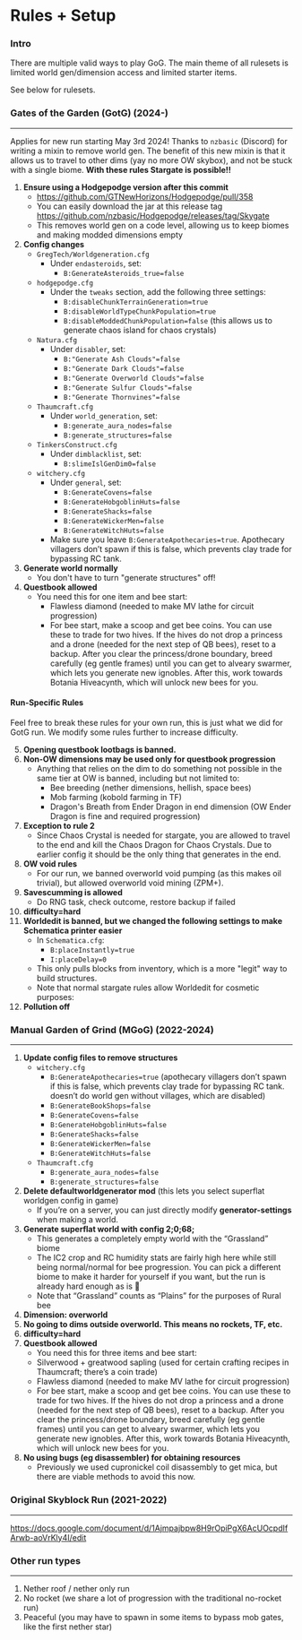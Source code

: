 # Rules + Setup

### Intro

There are multiple valid ways to play GoG. The main theme of all rulesets is limited world gen/dimension access and limited starter items.

See below for rulesets.

### Gates of the Garden (GotG) (2024-)

--------------------------------------

Applies for new run starting May 3rd 2024! Thanks to `nzbasic` (Discord) for writing a mixin to remove world gen. The benefit of this new mixin is that it allows us to travel to other dims (yay no more OW skybox), and not be stuck with a single biome. **With these rules Stargate is possible!!**

1. **Ensure using a Hodgepodge version after this commit**
    - https://github.com/GTNewHorizons/Hodgepodge/pull/358
    - You can easily download the jar at this release tag https://github.com/nzbasic/Hodgepodge/releases/tag/Skygate
    - This removes world gen on a code level, allowing us to keep biomes and making modded dimensions empty
2. **Config changes**
    - `GregTech/Worldgeneration.cfg`
        - Under `endasteroids`, set:
            - `B:GenerateAsteroids_true=false`
    - `hodgepodge.cfg`
        - Under the `tweaks` section, add the following three settings:
            - `B:disableChunkTerrainGeneration=true`
            - `B:disableWorldTypeChunkPopulation=true`
            - `B:disableModdedChunkPopulation=false` (this allows us to generate chaos island for chaos crystals)
    - `Natura.cfg`
        - Under `disabler`, set:
            - `B:"Generate Ash Clouds"=false`
            - `B:"Generate Dark Clouds"=false`
            - `B:"Generate Overworld Clouds"=false`
            - `B:"Generate Sulfur Clouds"=false`
            - `B:"Generate Thornvines"=false`
    - `Thaumcraft.cfg`
        - Under `world_generation`, set:
            - `B:generate_aura_nodes=false`
            - `B:generate_structures=false`
    - `TinkersConstruct.cfg`
        - Under `dimblacklist`, set:
            - `B:slimeIslGenDim0=false`
    - `witchery.cfg`
        - Under `general`, set:
            - `B:GenerateCovens=false`
            - `B:GenerateHobgoblinHuts=false`
            - `B:GenerateShacks=false`
            - `B:GenerateWickerMen=false`
            - `B:GenerateWitchHuts=false`
        - Make sure you leave `B:GenerateApothecaries=true`. Apothecary villagers don’t spawn if this is false, which prevents clay trade for bypassing RC tank.
3. **Generate world normally**
    - You don't have to turn "generate structures" off!
4. **Questbook allowed**
    - You need this for one item and bee start:
        - Flawless diamond (needed to make MV lathe for circuit progression)
        - For bee start, make a scoop and get bee coins. You can use these to trade for two hives. If the hives do not drop a princess and a drone (needed for the next step of QB bees), reset to a backup. After you clear the princess/drone boundary, breed carefully (eg gentle frames) until you can get to alveary swarmer, which lets you generate new ignobles. After this, work towards Botania Hiveacynth, which will unlock new bees for you.
    
#### Run-Specific Rules

Feel free to break these rules for your own run, this is just what we did for GotG run. We modify some rules further to increase difficulty.

5. **Opening questbook lootbags is banned.**
6. **Non-OW dimensions may be used only for questbook progression**
    - Anything that relies on the dim to do something not possible in the same tier at OW is banned, including but not limited to:
        - Bee breeding (nether dimensions, hellish, space bees)
        - Mob farming (kobold farming in TF)
        - Dragon's Breath from Ender Dragon in end dimension (OW Ender Dragon is fine and required progression)
7. **Exception to rule 2**
    - Since Chaos Crystal is needed for stargate, you are allowed to travel to the end and kill the Chaos Dragon for Chaos Crystals. Due to earlier config it should be the only thing that generates in the end.
8. **OW void rules**
    - For our run, we banned overworld void pumping (as this makes oil trivial), but allowed overworld void mining (ZPM+).
9. **Savescumming is allowed**
    - Do RNG task, check outcome, restore backup if failed
10. **difficulty=hard**
11. **Worldedit is banned, but we changed the following settings to make Schematica printer easier**
    - In `Schematica.cfg`:
        - `B:placeInstantly=true`
        - `I:placeDelay=0`
    - This only pulls blocks from inventory, which is a more "legit" way to build structures.
    - Note that normal stargate rules allow Worldedit for cosmetic purposes:
12. **Pollution off**

### Manual Garden of Grind (MGoG) (2022-2024)

--------------------------------------

1. **Update config files to remove structures**
    - `witchery.cfg`
        - `B:GenerateApothecaries=true` (apothecary villagers don’t spawn if this is false, which prevents clay trade for bypassing RC tank. doesn’t do world gen without villages, which are disabled)
        - `B:GenerateBookShops=false`
        - `B:GenerateCovens=false`
        - `B:GenerateHobgoblinHuts=false`
        - `B:GenerateShacks=false`
        - `B:GenerateWickerMen=false`
        - `B:GenerateWitchHuts=false`
    - `Thaumcraft.cfg`
        - `B:generate_aura_nodes=false`
        - `B:generate_structures=false`
2. **Delete defaultworldgenerator mod** (this lets you select superflat worldgen config in game)
    - If you’re on a server, you can just directly modify **generator-settings** when making a world.
3. **Generate superflat world with config 2;0;68;**
    - This generates a completely empty world with the “Grassland” biome
    - The IC2 crop and RC humidity stats are fairly high here while still being normal/normal for bee progression. You can pick a different biome to make it harder for yourself if you want, but the run is already hard enough as is 🙂
    - Note that “Grassland” counts as “Plains” for the purposes of Rural bee
4. **Dimension: overworld**
5. **No going to dims outside overworld. This means no rockets, TF, etc.**
5. **difficulty=hard**
6. **Questbook allowed**
    - You need this for three items and bee start:
    - Silverwood + greatwood sapling (used for certain crafting recipes in Thaumcraft; there’s a coin trade)
    - Flawless diamond (needed to make MV lathe for circuit progression)
    - For bee start, make a scoop and get bee coins. You can use these to trade for two hives. If the hives do not drop a princess and a drone (needed for the next step of QB bees), reset to a backup. After you clear the princess/drone boundary, breed carefully (eg gentle frames) until you can get to alveary swarmer, which lets you generate new ignobles. After this, work towards Botania Hiveacynth, which will unlock new bees for you.
7. **No using bugs (eg disassembler) for obtaining resources**
    - Previously we used cupronickel coil disassembly to get mica, but there are viable methods to avoid this now.


### Original Skyblock Run (2021-2022)

--------------------------------------

https://docs.google.com/document/d/1Ajmpajbpw8H9rOpiPgX6AcUOcpdIfArwb-aoVrKly4I/edit

### Other run types

--------------------------------------

1. Nether roof / nether only run
2. No rocket (we share a lot of progression with the traditional no-rocket run)
3. Peaceful (you may have to spawn in some items to bypass mob gates, like the first nether star)

